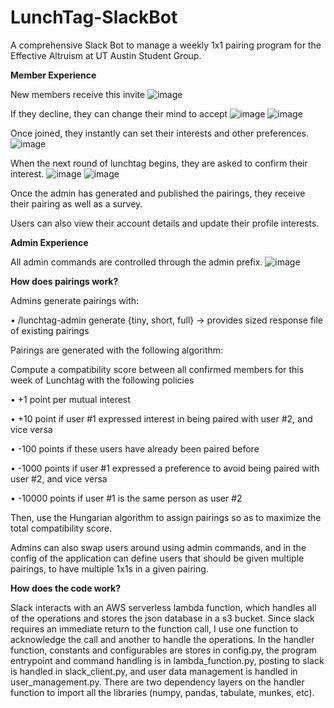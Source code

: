 # LunchTag-SlackBot
A comprehensive Slack Bot to manage a weekly 1x1 pairing program for the Effective Altruism at UT Austin Student Group.

**Member Experience**

New members receive this invite
![image](https://github.com/AlexDial624/Lunchtag-Slack-Bot/assets/29134239/5ec2895b-b1cf-4941-8a04-6fe9f12f8063)


If they decline, they can change their mind to accept
![image](https://github.com/AlexDial624/Lunchtag-Slack-Bot/assets/29134239/a02f5bff-27d7-4d9a-a954-204488e87753)
![image](https://github.com/AlexDial624/Lunchtag-Slack-Bot/assets/29134239/01fbc9f1-c7c9-46c6-ac02-95f695d80388)




Once joined, they instantly can set their interests and other preferences.
![image](https://github.com/AlexDial624/Lunchtag-Slack-Bot/assets/29134239/f8b65754-d0b8-4db4-9ee1-ce6a8eb03998)

When the next round of lunchtag begins, they are asked to confirm their interest.
![image](https://github.com/AlexDial624/Lunchtag-Slack-Bot/assets/29134239/b6e41648-056a-4d33-a478-9f20fa208081)
![image](https://github.com/AlexDial624/Lunchtag-Slack-Bot/assets/29134239/727a0846-7c01-4ea9-84ce-8fff58d5cc92)


Once the admin has generated and published the pairings, they receive their pairing as well as a survey.

Users can also view their account details and update their profile interests. 

**Admin Experience**

All admin commands are controlled through the admin prefix.
![image](https://github.com/AlexDial624/Lunchtag-Slack-Bot/assets/29134239/f49dbfda-32eb-4daa-bd00-969cfaa0cc7e)


**How does pairings work?**

Admins generate pairings with:

• /lunchtag-admin generate {tiny, short, full} -> provides sized response file of existing pairings

Pairings are generated with the following algorithm:
  
Compute a compatibility score between all confirmed members for this week of Lunchtag with the following policies

 • +1 point per mutual interest

 • +10 point if user #1 expressed interest in being paired with user #2, and vice versa

 • -100 points if these users have already been paired before
 
 • -1000 points if user #1 expressed a preference to avoid being paired with user #2, and vice versa
 
 • -10000 points if user #1 is the same person as user #2

Then, use the Hungarian algorithm to assign pairings so as to maximize the total compatibility score.

Admins can also swap users around using admin commands, and in the config of the application can define users that should be given multiple pairings, to have multiple 1x1s in a given pairing.

**How does the code work?**

Slack interacts with an AWS serverless lambda function, which handles all of the operations and stores the json database in a s3 bucket. Since slack requires an immediate return to the function call, I use one function to acknowledge the call and another to handle the operations. In the handler function, constants and configurables are stores in config.py, the program entrypoint and command handling is in lambda_function.py, posting to slack is handled in slack_client.py, and user data management is handled in user_management.py. There are two dependency layers on the handler function to import all the libraries (numpy, pandas, tabulate, munkes, etc).

